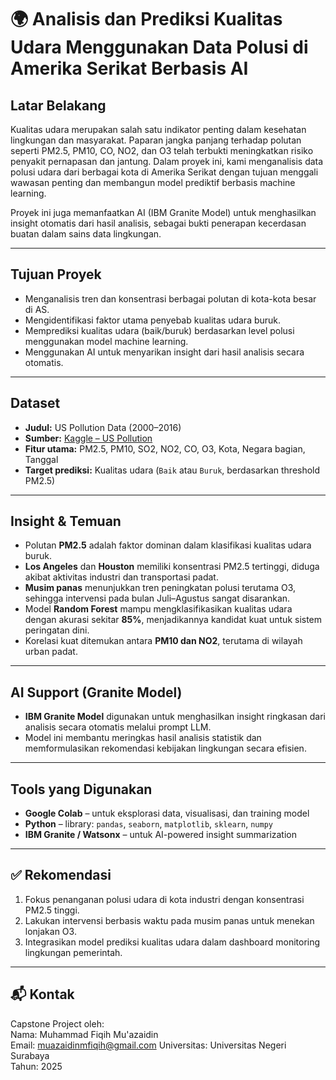 # 🌍 Analisis dan Prediksi Kualitas Udara Menggunakan Data Polusi di Amerika Serikat Berbasis AI

## Latar Belakang

Kualitas udara merupakan salah satu indikator penting dalam kesehatan lingkungan dan masyarakat. Paparan jangka panjang terhadap polutan seperti PM2.5, PM10, CO, NO2, dan O3 telah terbukti meningkatkan risiko penyakit pernapasan dan jantung. Dalam proyek ini, kami menganalisis data polusi udara dari berbagai kota di Amerika Serikat dengan tujuan menggali wawasan penting dan membangun model prediktif berbasis machine learning.

Proyek ini juga memanfaatkan AI (IBM Granite Model) untuk menghasilkan insight otomatis dari hasil analisis, sebagai bukti penerapan kecerdasan buatan dalam sains data lingkungan.

---

## Tujuan Proyek

- Menganalisis tren dan konsentrasi berbagai polutan di kota-kota besar di AS.
- Mengidentifikasi faktor utama penyebab kualitas udara buruk.
- Memprediksi kualitas udara (baik/buruk) berdasarkan level polusi menggunakan model machine learning.
- Menggunakan AI untuk menyarikan insight dari hasil analisis secara otomatis.

---

## Dataset

- **Judul:** US Pollution Data (2000–2016)
- **Sumber:** [Kaggle – US Pollution](https://www.kaggle.com/datasets/sogun3/uspollution)
- **Fitur utama:** PM2.5, PM10, SO2, NO2, CO, O3, Kota, Negara bagian, Tanggal
- **Target prediksi:** Kualitas udara (`Baik` atau `Buruk`, berdasarkan threshold PM2.5)

---

## Insight & Temuan

- Polutan **PM2.5** adalah faktor dominan dalam klasifikasi kualitas udara buruk.
- **Los Angeles** dan **Houston** memiliki konsentrasi PM2.5 tertinggi, diduga akibat aktivitas industri dan transportasi padat.
- **Musim panas** menunjukkan tren peningkatan polusi terutama O3, sehingga intervensi pada bulan Juli–Agustus sangat disarankan.
- Model **Random Forest** mampu mengklasifikasikan kualitas udara dengan akurasi sekitar **85%**, menjadikannya kandidat kuat untuk sistem peringatan dini.
- Korelasi kuat ditemukan antara **PM10 dan NO2**, terutama di wilayah urban padat.

---

## AI Support (Granite Model)

- **IBM Granite Model** digunakan untuk menghasilkan insight ringkasan dari analisis secara otomatis melalui prompt LLM.
- Model ini membantu meringkas hasil analisis statistik dan memformulasikan rekomendasi kebijakan lingkungan secara efisien.

---

##  Tools yang Digunakan

- **Google Colab** – untuk eksplorasi data, visualisasi, dan training model
- **Python** – library: `pandas`, `seaborn`, `matplotlib`, `sklearn`, `numpy`
- **IBM Granite / Watsonx** – untuk AI-powered insight summarization

---

## ✅ Rekomendasi

1. Fokus penanganan polusi udara di kota industri dengan konsentrasi PM2.5 tinggi.
2. Lakukan intervensi berbasis waktu pada musim panas untuk menekan lonjakan O3.
3. Integrasikan model prediksi kualitas udara dalam dashboard monitoring lingkungan pemerintah.

---

## 📬 Kontak

Capstone Project oleh:  
Nama: Muhammad Fiqih Mu'azaidin  
Email: muazaidinmfiqih@gmail.com
Universitas: Universitas Negeri Surabaya  
Tahun: 2025

